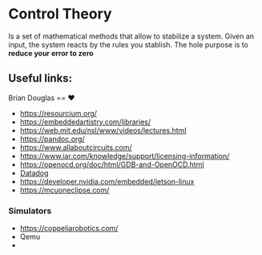 # Control Theory

Is a set of mathematical methods that allow to stabilize a system. Given an input, the system reacts by the rules you stablish. The hole purpose is to **reduce your error to zero**

## Useful links:

Brian Douglas == ❤️

* https://resourcium.org/
* https://embeddedartistry.com/libraries/
* https://web.mit.edu/nsl/www/videos/lectures.html
* https://pandoc.org/
* https://www.allaboutcircuits.com/
* https://www.iar.com/knowledge/support/licensing-information/
* https://openocd.org/doc/html/GDB-and-OpenOCD.html
* [Datadog](https://www.datadoghq.com/dg/monitor/nvidia-jetson/?utm_source=advertisement&utm_medium=search&utm_campaign=dg-google-iot-latam-nvidia&utm_keyword=jetson%20debug&utm_matchtype=p&utm_campaignid=15832880573&utm_adgroupid=135542704960&gclid=CjwKCAjw_b6WBhAQEiwAp4HyIPZaPfS4A9IgOZ2oNDb2wyEO7LDJr0NL2VX2-onEWWEn8HyNoPDybRoCQ54QAvD_BwE)
* https://developer.nvidia.com/embedded/jetson-linux
* https://mcuoneclipse.com/


### Simulators
* https://coppeliarobotics.com/
* Qemu
* 
